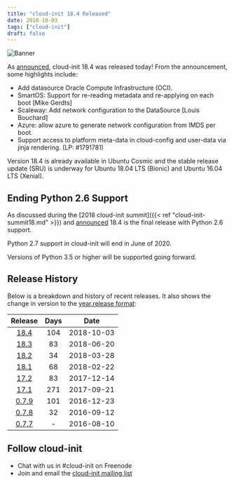 ```yaml
---
title: "cloud-init 18.4 Released"
date: 2018-10-03
tags: ["cloud-init"]
draft: false
---
```


![Banner](/img/cloud-init/cloud-init.png#center)

As [announced](https://lists.launchpad.net/cloud-init/msg00180.html),
cloud-init 18.4 was released today! From the announcement, some highlights
include:

- Add datasource Oracle Compute Infrastructure (OCI).
- SmartOS: Support for re-reading metadata and re-applying on each boot [Mike Gerdts]
- Scaleway: Add network configuration to the DataSource [Louis Bouchard]
- Azure: allow azure to generate network configuration from IMDS per boot.
- Support access to platform meta-data in cloud-config and user-data via jinja rendering. (LP: #1791781)

Version 18.4 is already available in Ubuntu Cosmic and the stable release update (SRU) is underway for Ubuntu 18.04 LTS (Bionic) and Ubuntu 16.04 LTS (Xenial).

## Ending Python 2.6 Support

As discussed during the [2018 cloud-init summit]({{< ref "cloud-init-summit18.md" >}}) and [announced](https://lists.launchpad.net/cloud-init/msg00170.html) 18.4 is the final release with Python 2.6 support.

Python 2.7 support in cloud-init will end in June of 2020.

Versions of Python 3.5 or higher will be supported going forward.

## Release History

Below is a breakdown and history of recent releases. It also shows the change in version to the [year.release format](https://lists.launchpad.net/cloud-init/msg00097.html):

| Release | Days | Date |
|:-------:|:----:|:----:|
[18.4](https://lists.launchpad.net/cloud-init/msg00180.html) | 104 | 2018-10-03
[18.3](https://lists.launchpad.net/cloud-init/msg00164.html) | 83  | 2018-06-20
[18.2](https://lists.launchpad.net/cloud-init/msg00145.html) | 34  | 2018-03-28
[18.1](https://lists.launchpad.net/cloud-init/msg00144.html) | 68  | 2018-02-22
[17.2](https://lists.launchpad.net/cloud-init/msg00117.html) | 83  | 2017-12-14
[17.1](https://lists.launchpad.net/cloud-init/msg00106.html) | 271  | 2017-09-21
[0.7.9](https://lists.launchpad.net/cloud-init/msg00057.html) | 101  |  2016-12-23
[0.7.8](https://lists.launchpad.net/cloud-init/msg00043.html) | 32  | 2016-09-12
[0.7.7](https://lists.launchpad.net/cloud-init/msg00041.html) | - | 2016-08-10

## Follow cloud-init

- Chat with us in #cloud-init on Freenode
- Join and email the [cloud-init mailing list](https://launchpad.net/~cloud-init)
